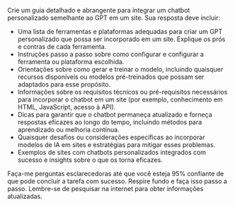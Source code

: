  
Crie um guia detalhado e abrangente para integrar um chatbot personalizado semelhante ao GPT em um site. Sua resposta deve incluir:

- Uma lista de ferramentas e plataformas adequadas para criar um GPT personalizado que possa ser incorporado em um site. Explique os prós e contras de cada ferramenta.
- Instruções passo a passo sobre como configurar e configurar a ferramenta ou plataforma escolhida.
- Orientações sobre como gerar e treinar o modelo, incluindo quaisquer recursos disponíveis ou modelos pré-treinados que possam ser adaptados para esse propósito.
- Informações sobre os requisitos técnicos ou pré-requisitos necessários para incorporar o chatbot em um site (por exemplo, conhecimento em HTML, JavaScript, acesso à API).
- Dicas para garantir que o chatbot permaneça atualizado e forneça respostas eficazes ao longo do tempo, incluindo métodos para aprendizado ou melhoria contínua.
- Quaisquer desafios ou considerações específicas ao incorporar modelos de IA em sites e estratégias para mitigar esses problemas.
- Exemplos de sites com chatbots personalizados integrados com sucesso e insights sobre o que os torna eficazes.

Faça-me perguntas esclarecedoras até que você esteja 95% confiante de que pode concluir a tarefa com sucesso. Respire fundo e faça isso passo a passo. Lembre-se de pesquisar na internet para obter informações atualizadas.
```